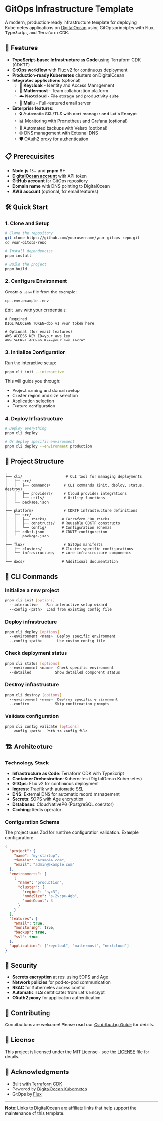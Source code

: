 # GitOps Infrastructure Template

A modern, production-ready infrastructure template for deploying Kubernetes applications on [DigitalOcean](https://digitalocean.pxf.io/3evZdB) using GitOps principles with Flux, TypeScript, and Terraform CDK.

## 🚀 Features

- **TypeScript-based Infrastructure as Code** using Terraform CDK (CDKTF)
- **GitOps workflow** with Flux v2 for continuous deployment
- **Production-ready Kubernetes** clusters on DigitalOcean
- **Integrated applications** (optional):
  - 🔐 **Keycloak** - Identity and Access Management
  - 💬 **Mattermost** - Team collaboration platform
  - ☁️ **Nextcloud** - File storage and productivity suite
  - 📧 **Mailu** - Full-featured email server
- **Enterprise features**:
  - 🔒 Automatic SSL/TLS with cert-manager and Let's Encrypt
  - 📊 Monitoring with Prometheus and Grafana (optional)
  - 💾 Automated backups with Velero (optional)
  - 🌐 DNS management with External DNS
  - 🛡️ OAuth2 proxy for authentication

## 📋 Prerequisites

- **Node.js** 18+ and **pnpm** 8+
- **[DigitalOcean account](https://digitalocean.pxf.io/3evZdB)** with API token
- **GitHub account** for GitOps repository
- **Domain name** with DNS pointing to DigitalOcean
- **AWS account** (optional, for email features)

## 🛠️ Quick Start

### 1. Clone and Setup

```bash
# Clone the repository
git clone https://github.com/yourusername/your-gitops-repo.git
cd your-gitops-repo

# Install dependencies
pnpm install

# Build the project
pnpm build
```

### 2. Configure Environment

Create a `.env` file from the example:

```bash
cp .env.example .env
```

Edit `.env` with your credentials:

```env
# Required
DIGITALOCEAN_TOKEN=dop_v1_your_token_here

# Optional (for email features)
AWS_ACCESS_KEY_ID=your_aws_key
AWS_SECRET_ACCESS_KEY=your_aws_secret
```

### 3. Initialize Configuration

Run the interactive setup:

```bash
pnpm cli init --interactive
```

This will guide you through:
- Project naming and domain setup
- Cluster region and size selection
- Application selection
- Feature configuration

### 4. Deploy Infrastructure

```bash
# Deploy everything
pnpm cli deploy

# Or deploy specific environment
pnpm cli deploy --environment production
```

## 📁 Project Structure

```
.
├── cli/                    # CLI tool for managing deployments
│   ├── src/
│   │   ├── commands/      # CLI commands (init, deploy, status, destroy)
│   │   ├── providers/     # Cloud provider integrations
│   │   └── utils/         # Utility functions
│   └── package.json
│
├── platform/              # CDKTF infrastructure definitions
│   ├── src/
│   │   ├── stacks/       # Terraform CDK stacks
│   │   ├── constructs/   # Reusable CDKTF constructs
│   │   └── config/       # Configuration schemas
│   ├── cdktf.json        # CDKTF configuration
│   └── package.json
│
├── flux/                  # GitOps manifests
│   ├── clusters/         # Cluster-specific configurations
│   └── infrastructure/   # Core infrastructure components
│
└── docs/                 # Additional documentation
```

## 🔧 CLI Commands

### Initialize a new project
```bash
pnpm cli init [options]
  --interactive    Run interactive setup wizard
  --config <path>  Load from existing config file
```

### Deploy infrastructure
```bash
pnpm cli deploy [options]
  --environment <name>  Deploy specific environment
  --config <path>       Use custom config file
```

### Check deployment status
```bash
pnpm cli status [options]
  --environment <name>  Check specific environment
  --detailed           Show detailed component status
```

### Destroy infrastructure
```bash
pnpm cli destroy [options]
  --environment <name>  Destroy specific environment
  --confirm            Skip confirmation prompts
```

### Validate configuration
```bash
pnpm cli config validate [options]
  --config <path>  Path to config file
```

## 🏗️ Architecture

### Technology Stack

- **Infrastructure as Code**: Terraform CDK with TypeScript
- **Container Orchestration**: Kubernetes (DigitalOcean Kubernetes)
- **GitOps**: Flux v2 for continuous deployment
- **Ingress**: Traefik with automatic SSL
- **DNS**: External DNS for automatic record management
- **Secrets**: SOPS with Age encryption
- **Databases**: CloudNativePG (PostgreSQL operator)
- **Caching**: Redis operator

### Configuration Schema

The project uses Zod for runtime configuration validation. Example configuration:

```json
{
  "project": {
    "name": "my-startup",
    "domain": "example.com",
    "email": "admin@example.com"
  },
  "environments": [
    {
      "name": "production",
      "cluster": {
        "region": "nyc3",
        "nodeSize": "s-2vcpu-4gb",
        "nodeCount": 3
      }
    }
  ],
  "features": {
    "email": true,
    "monitoring": true,
    "backup": true,
    "ssl": true
  },
  "applications": ["keycloak", "mattermost", "nextcloud"]
}
```

## 🔐 Security

- **Secrets encryption** at rest using SOPS and Age
- **Network policies** for pod-to-pod communication
- **RBAC** for Kubernetes access control
- **Automatic TLS** certificates from Let's Encrypt
- **OAuth2 proxy** for application authentication

## 🤝 Contributing

Contributions are welcome! Please read our [Contributing Guide](CONTRIBUTING.md) for details.

## 📝 License

This project is licensed under the MIT License - see the [LICENSE](LICENSE) file for details.

## 🙏 Acknowledgments

- Built with [Terraform CDK](https://developer.hashicorp.com/terraform/cdktf)
- Powered by [DigitalOcean Kubernetes](https://digitalocean.pxf.io/3evZdB)
- GitOps by [Flux](https://fluxcd.io/)

---

**Note**: Links to DigitalOcean are affiliate links that help support the maintenance of this template.
